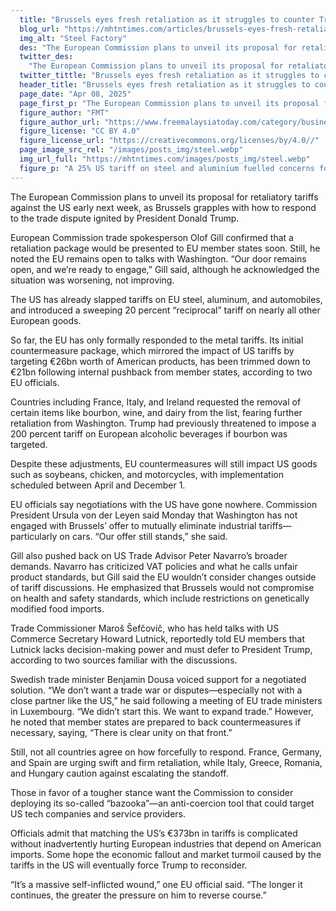 ```yaml
---
  title: "Brussels eyes fresh retaliation as it struggles to counter Trump tariffs"
  blog_url: "https://mhtntimes.com/articles/brussels-eyes-fresh-retaliation-as-it-struggles-to-counter-trump-tariffs"
  img_alt: "Steel Factory"
  des: "The European Commission plans to unveil its proposal for retaliatory tariffs against the US early next week, as Brussels grapples with how to respond to the trade dispute ignited by President Donald Trump."
  twitter_des:
    "The European Commission plans to unveil its proposal for retaliatory tariffs against the US early next week, as Brussels grapples with how to respond to the trade dispute ignited by President Donald Trump."
  twitter_tittle: "Brussels eyes fresh retaliation as it struggles to counter Trump tariffs"
  header_title: "Brussels eyes fresh retaliation as it struggles to counter Trump tariffs"
  page_date: "Apr 08, 2025"
  page_first_p: "The European Commission plans to unveil its proposal for retaliatory tariffs against the US early next week, as Brussels grapples with how to respond to the trade dispute ignited by President Donald Trump."
  figure_author: "FMT"
  figure_author_url: "https://www.freemalaysiatoday.com/category/business/2025/03/20/eu-to-cut-steel-imports-further-as-trump-tariffs-disrupt-market/"
  figure_license: "CC BY 4.0"
  figure_license_url: "https://creativecommons.org/licenses/by/4.0//"
  page_image_src_rel: "/images/posts_img/steel.webp"
  img_url_full: "https://mhtntimes.com/images/posts_img/steel.webp"
  figure_p: "A 25% US tariff on steel and aluminium fuelled concerns for Europe’s steel sector, already battling Asian rivals and soaring energy prices."
---
```


The European Commission plans to unveil its proposal for retaliatory tariffs against the US early next week, as Brussels grapples with how to respond to the trade dispute ignited by President Donald Trump.

European Commission trade spokesperson Olof Gill confirmed that a retaliation package would be presented to EU member states soon. Still, he noted the EU remains open to talks with Washington. “Our door remains open, and we’re ready to engage,” Gill said, although he acknowledged the situation was worsening, not improving.

The US has already slapped tariffs on EU steel, aluminum, and automobiles, and introduced a sweeping 20 percent “reciprocal” tariff on nearly all other European goods.

So far, the EU has only formally responded to the metal tariffs. Its initial countermeasure package, which mirrored the impact of US tariffs by targeting €26bn worth of American products, has been trimmed down to €21bn following internal pushback from member states, according to two EU officials.

Countries including France, Italy, and Ireland requested the removal of certain items like bourbon, wine, and dairy from the list, fearing further retaliation from Washington. Trump had previously threatened to impose a 200 percent tariff on European alcoholic beverages if bourbon was targeted.

Despite these adjustments, EU countermeasures will still impact US goods such as soybeans, chicken, and motorcycles, with implementation scheduled between April and December 1.

EU officials say negotiations with the US have gone nowhere. Commission President Ursula von der Leyen said Monday that Washington has not engaged with Brussels’ offer to mutually eliminate industrial tariffs—particularly on cars. “Our offer still stands,” she said.

Gill also pushed back on US Trade Advisor Peter Navarro’s broader demands. Navarro has criticized VAT policies and what he calls unfair product standards, but Gill said the EU wouldn’t consider changes outside of tariff discussions. He emphasized that Brussels would not compromise on health and safety standards, which include restrictions on genetically modified food imports.

Trade Commissioner Maroš Šefčovič, who has held talks with US Commerce Secretary Howard Lutnick, reportedly told EU members that Lutnick lacks decision-making power and must defer to President Trump, according to two sources familiar with the discussions.

Swedish trade minister Benjamin Dousa voiced support for a negotiated solution. “We don’t want a trade war or disputes—especially not with a close partner like the US,” he said following a meeting of EU trade ministers in Luxembourg. “We didn’t start this. We want to expand trade.” However, he noted that member states are prepared to back countermeasures if necessary, saying, “There is clear unity on that front.”

Still, not all countries agree on how forcefully to respond. France, Germany, and Spain are urging swift and firm retaliation, while Italy, Greece, Romania, and Hungary caution against escalating the standoff.

Those in favor of a tougher stance want the Commission to consider deploying its so-called “bazooka”—an anti-coercion tool that could target US tech companies and service providers.

Officials admit that matching the US’s €373bn in tariffs is complicated without inadvertently hurting European industries that depend on American imports. Some hope the economic fallout and market turmoil caused by the tariffs in the US will eventually force Trump to reconsider.

“It’s a massive self-inflicted wound,” one EU official said. “The longer it continues, the greater the pressure on him to reverse course.”
